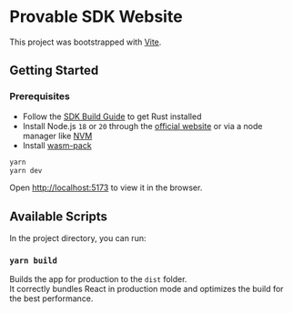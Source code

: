 # Provable SDK Website

This project was bootstrapped with [Vite](https://vitejs.dev/).

## Getting Started

### Prerequisites

-   Follow the [SDK Build Guide](https://github.com/ProvableHQ/sdk#2-build-guide) to get Rust installed
-   Install Node.js `18` or `20` through the [official website](https://nodejs.org/) or via a node manager like [NVM](https://github.com/creationix/nvm)
-   Install [wasm-pack](https://rustwasm.github.io/wasm-pack/installer/)

```bash
yarn
yarn dev
```

Open [http://localhost:5173](http://localhost:5173) to view it in the browser.

## Available Scripts

In the project directory, you can run:

### `yarn build`

Builds the app for production to the `dist` folder.\
It correctly bundles React in production mode and optimizes the build for the best performance.
